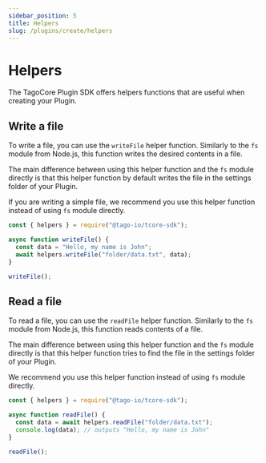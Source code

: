 ```yaml
---
sidebar_position: 5
title: Helpers
slug: /plugins/create/helpers
---
```


# Helpers

The TagoCore Plugin SDK offers helpers functions that are useful when creating your Plugin.

## Write a file

To write a file, you can use the `writeFile` helper function. Similarly to the `fs` module from Node.js, this
function writes the desired contents in a file.

The main difference between using this helper function and the `fs` module directly is that this helper function
by default writes the file in the settings folder of your Plugin.

If you are writing a simple file, we recommend you use this helper function instead of using `fs` module directly.

```js
const { helpers } = require("@tago-io/tcore-sdk");

async function writeFile() {
  const data = "Hello, my name is John";
  await helpers.writeFile("folder/data.txt", data);
}

writeFile();
```

## Read a file

To read a file, you can use the `readFile` helper function. Similarly to the `fs` module from Node.js, this
function reads contents of a file.

The main difference between using this helper function and the `fs` module directly is that this helper function
tries to find the file in the settings folder of your Plugin.

We recommend you use this helper function instead of using `fs` module directly.

```js
const { helpers } = require("@tago-io/tcore-sdk");

async function readFile() {
  const data = await helpers.readFile("folder/data.txt");
  console.log(data); // outputs "Hello, my name is John"
}

readFile();
```
